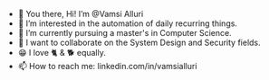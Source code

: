 - 👋 You there, Hi! I’m @Vamsi Alluri
- 👀 I’m interested in the automation of daily recurring things.
- 🌱 I’m currently pursuing a master's in Computer Science.
- 💞️ I want to collaborate on the System Design and Security fields.
- 😁 I love 🐈 & 🐕 equally. 
- 📫 How to reach me: linkedin.com/in/vamsialluri

<!---
vamsi1306/vamsi1306 is a ✨ special ✨ repository because its `README.md` (this file) appears on your GitHub profile.
You can click the Preview link to take a look at your changes.
--->
